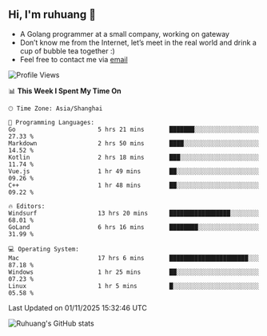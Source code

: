 ## Hi, I'm ruhuang 👋

- A Golang programmer at a small company, working on gateway
- Don’t know me from the Internet, let’s meet in the real world and drink a cup of bubble tea together :)
- Feel free to contact me via [email](mailto:ruhuang2001@gmail.com)
<!--START_SECTION:waka-->
![Profile Views](http://img.shields.io/badge/Profile%20Views-1-blue)

📊 **This Week I Spent My Time On** 

```text
🕑︎ Time Zone: Asia/Shanghai

💬 Programming Languages: 
Go                       5 hrs 21 mins       ███████░░░░░░░░░░░░░░░░░░   27.33 % 
Markdown                 2 hrs 50 mins       ████░░░░░░░░░░░░░░░░░░░░░   14.52 % 
Kotlin                   2 hrs 18 mins       ███░░░░░░░░░░░░░░░░░░░░░░   11.74 % 
Vue.js                   1 hr 49 mins        ██░░░░░░░░░░░░░░░░░░░░░░░   09.26 % 
C++                      1 hr 48 mins        ██░░░░░░░░░░░░░░░░░░░░░░░   09.22 % 

🔥 Editors: 
Windsurf                 13 hrs 20 mins      █████████████████░░░░░░░░   68.01 % 
GoLand                   6 hrs 16 mins       ████████░░░░░░░░░░░░░░░░░   31.99 % 

💻 Operating System: 
Mac                      17 hrs 6 mins       ██████████████████████░░░   87.18 % 
Windows                  1 hr 25 mins        ██░░░░░░░░░░░░░░░░░░░░░░░   07.23 % 
Linux                    1 hr 5 mins         █░░░░░░░░░░░░░░░░░░░░░░░░   05.58 % 
```


 Last Updated on 01/11/2025 15:32:46 UTC
<!--END_SECTION:waka-->

![Ruhuang's GitHub stats](https://github-readme-stats.vercel.app/api?username=ruhuang2001&count_private=true&hide_title=true&show_icons=true&theme=vue)

